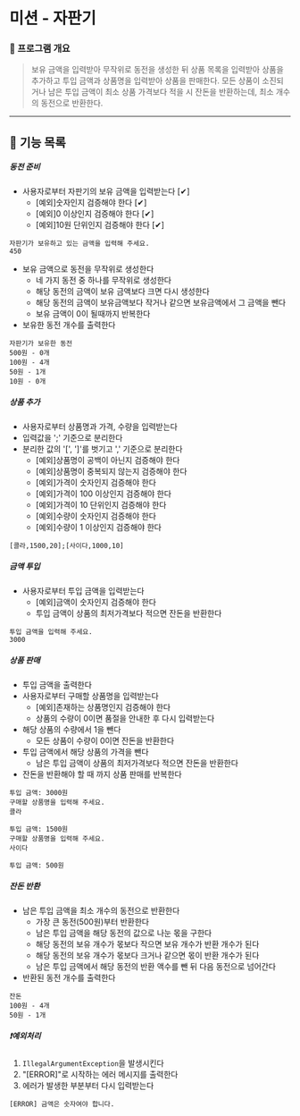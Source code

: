 # 미션 - 자판기

### 🚀 프로그램 개요
> 보유 금액을 입력받아 무작위로 동전을 생성한 뒤 상품 목록을 입력받아 상품을 추가하고 투입 금액과 상품명을 입력받아 상품을 판매한다.
> 모든 상품이 소진되거나 남은 투입 금액이 최소 상품 가격보다 적을 시 잔돈을 반환하는데, 최소 개수의 동전으로 반환한다.
---
## 🔧 기능 목록

##### 동전 준비
- 사용자로부터 자판기의 보유 금액을 입력받는다 [✔]
    - [예외]숫자인지 검증해야 한다 [✔]
    - [예외]0 이상인지 검증해야 한다 [✔]
    - [예외]10원 단위인지 검증해야 한다 [✔]
```
자판기가 보유하고 있는 금액을 입력해 주세요.
450
```
- 보유 금액으로 동전을 무작위로 생성한다
    - 네 가지 동전 중 하나를 무작위로 생성한다
    - 해당 동전의 금액이 보유 금액보다 크면 다시 생성한다
    - 해당 동전의 금액이 보유금액보다 작거나 같으면 보유금액에서 그 금액을 뺀다
    - 보유 금액이 0이 될때까지 반복한다
- 보유한 동전 개수를 출력한다
```
자판기가 보유한 동전
500원 - 0개
100원 - 4개
50원 - 1개
10원 - 0개
```

##### 상품 추가
- 사용자로부터 상품명과 가격, 수량을 입력받는다
- 입력값을 ';' 기준으로 분리한다
- 분리한 값의 '[', ']'를 벗기고 ',' 기준으로 분리한다
    - [예외]상품명이 공백이 아닌지 검증해야 한다
    - [예외]상품명이 중복되지 않는지 검증해야 한다
    - [예외]가격이 숫자인지 검증해야 한다
    - [예외]가격이 100 이상인지 검증해야 한다
    - [예외]가격이 10 단위인지 검증해야 한다
    - [예외]수량이 숫자인지 검증해야 한다
    - [예외]수량이 1 이상인지 검증해야 한다
```
[콜라,1500,20];[사이다,1000,10]
```

##### 금액 투입
- 사용자로부터 투입 금액을 입력받는다
    - [예외]금액이 숫자인지 검증해야 한다
    - 투입 금액이 상품의 최저가격보다 적으면 잔돈을 반환한다
```
투입 금액을 입력해 주세요.
3000
```

##### 상품 판매
- 투입 금액을 출력한다
- 사용자로부터 구매할 상품명을 입력받는다
    - [예외]존재하는 상품명인지 검증해야 한다
    - 상품의 수량이 0이면 품절을 안내한 후 다시 입력받는다
- 해당 상품의 수량에서 1을 뺀다
    - 모든 상품이 수량이 0이면 잔돈을 반환한다
- 투입 금액에서 해당 상품의 가격을 뺀다
    - 남은 투입 금액이 상품의 최저가격보다 적으면 잔돈을 반환한다
- 잔돈을 반환해야 할 때 까지 상품 판매를 반복한다
```
투입 금액: 3000원
구매할 상품명을 입력해 주세요.
콜라

투입 금액: 1500원
구매할 상품명을 입력해 주세요.
사이다

투입 금액: 500원
```

##### 잔돈 반환
- 남은 투입 금액을 최소 개수의 동전으로 반환한다
    - 가장 큰 동전(500원)부터 반환한다
    - 남은 투입 금액을 해당 동전의 값으로 나눈 몫을 구한다
    - 해당 동전의 보유 개수가 몫보다 작으면 보유 개수가 반환 개수가 된다
    - 해당 동전의 보유 개수가 몫보다 크거나 같으면 몫이 반환 개수가 된다
    - 남은 투입 금액에서 해당 동전의 반환 액수를 뺀 뒤 다음 동전으로 넘어간다
- 반환된 동전 개수를 출력한다
```
잔돈
100원 - 4개
50원 - 1개
```

##### ❗예외처리
1. `IllegalArgumentException`을 발생시킨다
2. "[ERROR]"로 시작하는 에러 메시지를 출력한다
3. 에러가 발생한 부분부터 다시 입력받는다
```
[ERROR] 금액은 숫자여야 합니다.
```
